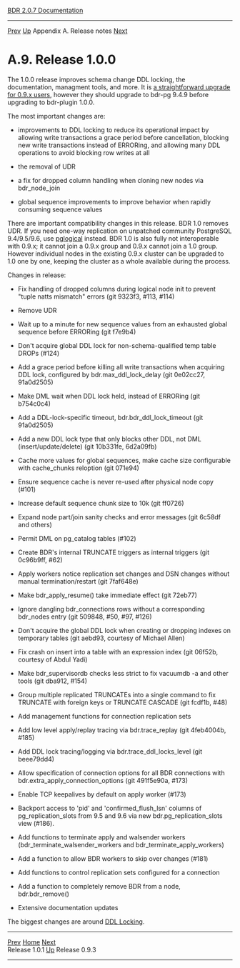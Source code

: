   [BDR 2.0.7 Documentation](README.md)                                                                                            
  ----------------------------------------------------------- ---------------------------------------- --------------------------- -----------------------------------------------------------
  [Prev](release-1.0.1.md "Release 1.0.1")   [Up](releasenotes.md)    Appendix A. Release notes    [Next](release-0.9.3.md "Release 0.9.3")  


# A.9. Release 1.0.0

The 1.0.0 release improves schema change DDL locking, the documentation,
managment tools, and more. It is [a straightforward upgrade for 0.9.x
users](upgrade.md), however they should upgrade to bdr-pg 9.4.9 before
upgrading to bdr-plugin 1.0.0.

The most important changes are:

-   improvements to DDL locking to reduce its operational impact by
    allowing write transactions a grace period before cancellation,
    blocking new write transactions instead of ERRORing, and allowing
    many DDL operations to avoid blocking row writes at all

-   the removal of UDR

-   a fix for dropped column handling when cloning new nodes via
    bdr_node_join

-   global sequence improvements to improve behavior when rapidly
    consuming sequence values

There are important compatibility changes in this release. BDR 1.0
removes UDR. If you need one-way replication on unpatched community
PostgreSQL 9.4/9.5/9.6, use
[pglogical](2ndquadrant.com/pglogical) instead. BDR 1.0
is also fully not interoperable with 0.9.x; it cannot join a 0.9.x group
and 0.9.x cannot join a 1.0 group. However individual nodes in the
existing 0.9.x cluster can be upgraded to 1.0 one by one, keeping the
cluster as a whole available during the process.

Changes in release:

-   Fix handling of dropped columns during logical node init to prevent
    \"tuple natts mismatch\" errors (git 9323f3, #113, #114)

-   Remove UDR

-   Wait up to a minute for new sequence values from an exhausted global
    sequence before ERRORing (git f7e9b4)

-   Don\'t acquire global DDL lock for non-schema-qualified temp table
    DROPs (#124)

-   Add a grace period before killing all write transactions when
    acquiring DDL lock, configured by bdr.max_ddl_lock_delay (git
    0e02cc27, 91a0d2505)

-   Make DML wait when DDL lock held, instead of ERRORing (git b754c0c4)

-   Add a DDL-lock-specific timeout, bdr.bdr_ddl_lock_timeout (git
    91a0d2505)

-   Add a new DDL lock type that only blocks other DDL, not DML
    (insert/update/delete) (git 10b331fe, 6d2a09fb)

-   Cache more values for global sequences, make cache size configurable
    with cache_chunks reloption (git 071e94)

-   Ensure sequence cache is never re-used after physical node copy
    (#101)

-   Increase default sequence chunk size to 10k (git ff0726)

-   Expand node part/join sanity checks and error messages (git 6c58df
    and others)

-   Permit DML on pg_catalog tables (#102)

-   Create BDR\'s internal TRUNCATE triggers as internal triggers (git
    0c96b9ff, #62)

-   Apply workers notice replication set changes and DSN changes without
    manual termination/restart (git 7faf648e)

-   Make bdr_apply_resume() take immediate effect (git 72eb77)

-   Ignore dangling bdr_connections rows without a corresponding
    bdr_nodes entry (git 509848, #50, #97, #126)

-   Don\'t acquire the global DDL lock when creating or dropping indexes
    on temporary tables (git aebd93, courtesy of Michael Allen)

-   Fix crash on insert into a table with an expression index (git
    06f52b, courtesy of Abdul Yadi)

-   Make bdr_supervisordb checks less strict to fix vacuumdb -a and
    other tools (git dba912, #154)

-   Group multiple replicated TRUNCATEs into a single command to fix
    TRUNCATE with foreign keys or TRUNCATE CASCADE (git fcdf1b, #48)

-   Add management functions for connection replication sets

-   Add low level apply/replay tracing via bdr.trace_replay (git
    4feb4004b, #185)

-   Add DDL lock tracing/logging via bdr.trace_ddl_locks_level (git
    beee79dd4)

-   Allow specification of connection options for all BDR connections
    with bdr.extra_apply_connection_options (git 491f5e90a, #173)

-   Enable TCP keepalives by default on apply worker (#173)

-   Backport access to \'pid\' and \'confirmed_flush_lsn\' columns of
    pg_replication_slots from 9.5 and 9.6 via new
    bdr.pg_replication_slots view (#186).

-   Add functions to terminate apply and walsender workers
    (bdr_terminate_walsender_workers and bdr_terminate_apply_workers)

-   Add a function to allow BDR workers to skip over changes (#181)

-   Add functions to control replication sets configured for a
    connection

-   Add a function to completely remove BDR from a node,
    bdr.bdr_remove()

-   Extensive documentation updates

The biggest changes are around [DDL
Locking](ddl-replication-advice.md#DDL-REPLICATION-LOCKING).



  ------------------------------------------- ---------------------------------------- -------------------------------------------
  [Prev](release-1.0.1.md)      [Home](README.md)       [Next](release-0.9.3.md)  
  Release 1.0.1                                [Up](releasenotes.md)                                Release 0.9.3
  ------------------------------------------- ---------------------------------------- -------------------------------------------
